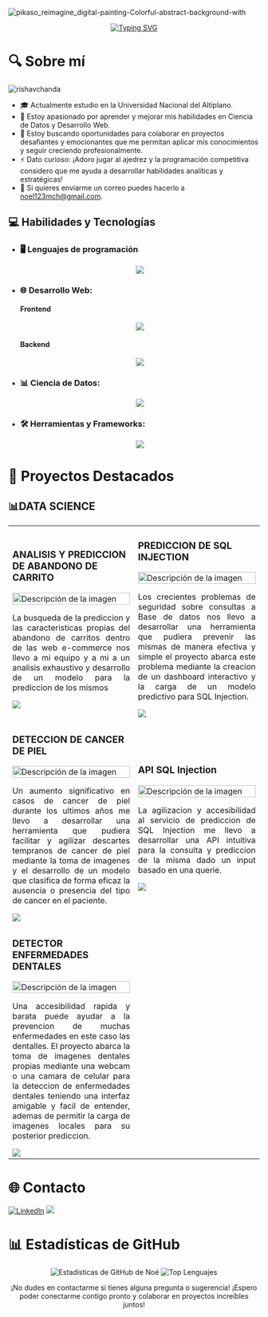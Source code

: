 ![pikaso_reimagine_digital-painting-Colorful-abstract-background-with](https://github.com/newneo4/newneo4/assets/105571999/0cfad50f-140d-45e3-a334-c6eee75153d0)

<div align="center">
  <a href="https://git.io/typing-svg">
    <img src="https://readme-typing-svg.herokuapp.com?font=Fira+Code&pause=1000&color=FFFFFF&random=false&width=435&lines=Hola+que+tal+!!+Mi+nombre+es+No%C3%A9" alt="Typing SVG">
  </a>
</div>

# 🔍 Sobre mí
<p align="left"> <img src="" alt="rishavchanda" /> </p>


- 🎓 Actualmente estudio en la Universidad Nacional del Altiplano.</li>
- 🌱 Estoy apasionado por aprender y mejorar mis habilidades en Ciencia de Datos y Desarrollo Web.</li>
- 💼 Estoy buscando oportunidades para colaborar en proyectos desafiantes y emocionantes que me permitan aplicar mis conocimientos y seguir creciendo profesionalmente.</li>
- ⚡ Dato curioso: ¡Adoro jugar al ajedrez y la programación competitiva considero que me ayuda a desarrollar habilidades analíticas y estratégicas!</li>
- 📧 Si quieres enviarme un correo puedes hacerlo a <a href="mailto:noel123mch@gmail.com">noel123mch@gmail.com</a>.</li>

<h2>💻 Habilidades y Tecnologías</h2>
<ul>
  <li><h3>🖥️ Lenguajes de programación</h3></li>
  <p align="center">
    <a href="https://skillicons.dev">
      <img src="https://skillicons.dev/icons?i=cpp,js,py,r,java,c" />
    </a>
  </p>
  <li><h3>🌐 Desarrollo Web:</h3></li>
  <h4>Frontend</h4>
  <p align="center">
    <a href="https://skillicons.dev">
      <img src="https://skillicons.dev/icons?i=react,html,css,tailwind,vite,bootstrap,figma,astro" />
    </a>
  </p>
  <h4>Backend</h4>
  <p align="center">
    <a href="https://skillicons.dev">
      <img src="https://skillicons.dev/icons?i=nodejs,spring,express,mongodb,postgres,mysql,nextjs,flask" />
    </a>
  </p>
  <li><h3>📊 Ciencia de Datos:</h3></li>
  <p align="center">
    <a href="https://skillicons.dev">
      <img src="https://skillicons.dev/icons?i=sklearn,selenium,tensorflow,opencv,pytorch" />
    </a>
  </p>
  <li><h3>🛠️ Herramientas y Frameworks:</h3></li>
  <p align="center">
    <a href="https://skillicons.dev">
      <img src="https://skillicons.dev/icons?i=github,git,linux,docker,ps" />
    </a>
  </p>
</ul>

# 🥇 Proyectos Destacados 

## 📊DATA SCIENCE
<table>
<tr>
<td width="50%">
<h3>ANALISIS Y PREDICCION DE ABANDONO DE CARRITO</h3>
<div>
<a href="https://github.com/newneo4/c18-60-m-data-bi" target="_blank"><img src="URL-de-la-imagen" width="100%" alt="Descripción de la imagen"></a>
<p align="justify">La busqueda de la prediccion y las caracteristicas propias del abandono de carritos dentro de las web e-commerce nos llevo a mi equipo y a mi a un analisis exhaustivo y desarrollo de un modelo para la prediccion de los mismos</p>
<a href="https://github.com/newneo4/c18-60-m-data-bi" target="_blank">
<img src="https://img.shields.io/badge/CÓDIGO-54A5DA?style=for-the-badge&logo=github&logoColor=white">
</a>
</div>                                                            
</td>
<td width="50%">
<h3>PREDICCION DE SQL INJECTION</h3>
<div>                                       
<a href="[Enlace-al-proyecto](https://github.com/newneo4/Dashboard-SQL-Injection)" target="_blank"><img src="URL-de-la-imagen" width="100%" alt="Descripción de la imagen"></a>
<p align="justify">Los crecientes problemas de seguridad sobre consultas a Base de datos nos llevo a desarrollar una herramienta que pudiera prevenir las mismas de manera efectiva y simple el proyecto abarca este problema mediante la creacion de un dashboard interactivo y la carga de un modelo predictivo para SQL Injection.</p>
</div>                                                             
<a href="https://github.com/newneo4/Dashboard-SQL-Injection" target="_blank">
<img src="https://img.shields.io/badge/C%C3%93DIGO-7FBC7F?style=for-the-badge&logo=github&logoColor=white">
</a>
</td>
</tr>
<tr>
<td width="50%">
<h3>DETECCION DE CANCER DE PIEL</h3>
<div>
<a href="https://github.com/newneo4/skin_cancer" target="_blank"><img src="URL-de-la-imagen" width="100%" alt="Descripción de la imagen"></a>
<p align="justify">Un aumento significativo en casos de cancer de piel durante los ultimos años me llevo a desarrollar una herramienta que pudiera facilitar y agilizar descartes tempranos de cancer de piel mediante la toma de imagenes y el desarrollo de un modelo que clasifica de forma eficaz la ausencia o presencia del tipo de cancer en el paciente.</p>
<a href="https://github.com/newneo4/skin_cancer" target="_blank">
<img src="https://img.shields.io/badge/CÓDIGO-FC911C?style=for-the-badge&logo=github&logoColor=white">
</a>
</div>                                                            
</td>
<td width="50%">
<h3>API SQL Injection</h3>
<div>                                       
<a href="https://github.com/newneo4/Servicio-Detector-SQL-Injection" target="_blank"><img src="URL-de-la-imagen" width="100%" alt="Descripción de la imagen"></a>
<p align="justify">La agilizacion y accesibilidad al servicio de prediccion de SQL Injection me llevo a desarrollar una API intuitiva para la consulta y prediccion de la misma dado un input basado en una querie.</p>
</div>                                                             
<a href="https://github.com/newneo4/Servicio-Detector-SQL-Injection" target="_blank">
<img src="https://img.shields.io/badge/C%C3%93DIGO-1A3467?style=for-the-badge&logo=github&logoColor=white">
</a>
</td>
</tr>
<td width="50%">
<h3>DETECTOR ENFERMEDADES DENTALES</h3>
<div>                                       
<a href="https://github.com/newneo4/DentIA" target="_blank"><img src="URL-de-la-imagen" width="100%" alt="Descripción de la imagen"></a>
<p align="justify">Una accesibilidad rapida y barata puede ayudar a la prevencion de muchas enfermedades en este caso las dentalles. El proyecto abarca la toma de imagenes dentales propias mediante una webcam o una camara de celular para la deteccion de enfermedades dentales teniendo una interfaz amigable y facil de entender, ademas de permitir la carga de imagenes locales para su posterior prediccion.</p>
</div>                                                             
<a href="https://github.com/newneo4/DentIA" target="_blank">
<img src="https://img.shields.io/badge/C%C3%93DIGO-1A3467?style=for-the-badge&logo=github&logoColor=white">
</a>
</td>
</tr>
</table>

# 🌐 Contacto
[![LinkedIn](https://img.shields.io/badge/LinkedIn-%230077B5.svg?logo=linkedin&logoColor=white)](https://www.linkedin.com/in/noe-u-machaca/)
 <a href="mailto:noel123mch@gmail.com">
    <img src="https://img.shields.io/badge/%20Correo%20Electrónico-%231DA1F2.svg?logo=gmail&logoColor=white">
  </a>

# 📊 Estadísticas de GitHub
<div align="center">
  <picture>
    <source
      srcset="https://github-readme-stats.vercel.app/api?username=newneo4&show_icons=true&theme=dark"
      media="(prefers-color-scheme: dark)"
    />
    <source
      srcset="https://github-readme-stats.vercel.app/api?username=newneo4&show_icons=true"
      media="(prefers-color-scheme: light), (prefers-color-scheme: no-preference)"
    />
    <img src="https://github-readme-stats.vercel.app/api?username=newneo4&show_icons=true" alt="Estadísticas de GitHub de Noé" />
  </picture>
  <picture>
    <source
      srcset="https://github-readme-stats.vercel.app/api/top-langs/?username=newneo4&layout=compact&theme=dark"
      media="(prefers-color-scheme: dark)"
    />
    <source
      srcset="https://github-readme-stats.vercel.app/api/top-langs/?username=newneo4&layout=compact"
      media="(prefers-color-scheme: light), (prefers-color-scheme: no-preference)"
    />
    <img src="https://github-readme-stats.vercel.app/api/top-langs/?username=newneo4&layout=compact" alt="Top Lenguajes" />
  </picture>
</div>

<p align="center">
  ¡No dudes en contactarme si tienes alguna pregunta o sugerencia! ¡Espero poder conectarme contigo pronto y colaborar en proyectos increíbles juntos!
</p>
